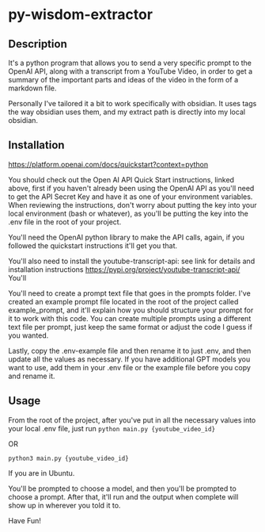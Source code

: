 # py-wisdom-extractor 

## Description
It's a python program that allows you to send a very specific prompt to the OpenAI API, along with a transcript from a YouTube Video, in order to get a summary of the important parts and ideas of the video in the form of a markdown file. 

Personally I've tailored it a bit to work specifically with obsidian. It uses tags the way obsidian uses them, and my extract path is directly into my local obsidian.   

## Installation
https://platform.openai.com/docs/quickstart?context=python

You should check out the Open AI API Quick Start instructions, linked above, first if you haven't already been using the OpenAI API as you'll need to get the API Secret Key and have it as one of your environment variables. When reviewing the instructions, don't worry about putting the key into your local environment (bash or whatever), as you'll be putting the key into the .env file in the root of your project.

You'll need the OpenAI python library to make the API calls, again, if you followed the quickstart instructions it'll get you that. 

You'll also need to install the youtube-transcript-api: see link for details and installation instructions https://pypi.org/project/youtube-transcript-api/ 
You'll

You'll need to create a prompt text file that goes in the prompts folder. I've created an example prompt file located in the root of the project called example_prompt, and it'll explain how you should structure your prompt for it to work with this code. You can create multiple prompts using a different text file per prompt, just keep the same format or adjust the code I guess if you wanted.  

Lastly, copy the .env-example file and then rename it to just .env, and then update all the values as necessary. If you have additional GPT models you want to use, add them in your .env file or the example file before you copy and rename it.

## Usage
From the root of the project, after you've put in all the necessary values into your local .env file, just run 
`python main.py {youtube_video_id}`

OR

`python3 main.py {youtube_video_id}`

If you are in Ubuntu.

You'll be prompted to choose a model, and then you'll be prompted to choose a prompt. After that, it'll run and the output when complete will show up in wherever you told it to.

Have Fun!